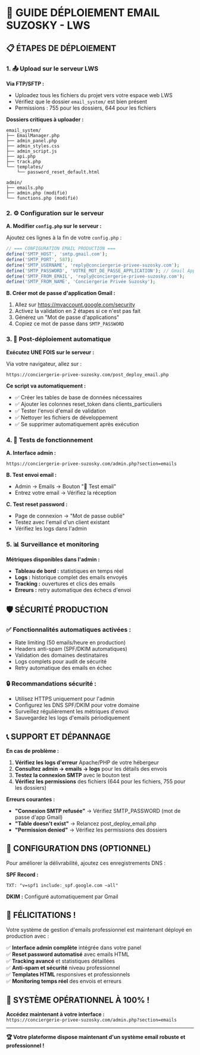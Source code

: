 # 🚀 GUIDE DÉPLOIEMENT EMAIL SUZOSKY - LWS

## 📋 ÉTAPES DE DÉPLOIEMENT

### 1. 📤 Upload sur le serveur LWS

**Via FTP/SFTP :**
- Uploadez tous les fichiers du projet vers votre espace web LWS
- Vérifiez que le dossier `email_system/` est bien présent
- Permissions : 755 pour les dossiers, 644 pour les fichiers

**Dossiers critiques à uploader :**
```
email_system/
├── EmailManager.php
├── admin_panel.php  
├── admin_styles.css
├── admin_script.js
├── api.php
├── track.php
└── templates/
    └── password_reset_default.html

admin/
├── emails.php
├── admin.php (modifié)
└── functions.php (modifié)
```

### 2. ⚙️ Configuration sur le serveur

**A. Modifier `config.php` sur le serveur :**

Ajoutez ces lignes à la fin de votre `config.php` :

```php
// === CONFIGURATION EMAIL PRODUCTION ===
define('SMTP_HOST', 'smtp.gmail.com');
define('SMTP_PORT', 587);
define('SMTP_USERNAME', 'reply@conciergerie-privee-suzosky.com');
define('SMTP_PASSWORD', 'VOTRE_MOT_DE_PASSE_APPLICATION'); // Gmail App Password
define('SMTP_FROM_EMAIL', 'reply@conciergerie-privee-suzosky.com');
define('SMTP_FROM_NAME', 'Conciergerie Privée Suzosky');
```

**B. Créer mot de passe d'application Gmail :**
1. Allez sur https://myaccount.google.com/security
2. Activez la validation en 2 étapes si ce n'est pas fait
3. Générez un "Mot de passe d'applications"
4. Copiez ce mot de passe dans `SMTP_PASSWORD`

### 3. 🔧 Post-déploiement automatique

**Exécutez UNE FOIS sur le serveur :**

Via votre navigateur, allez sur :
```
https://conciergerie-privee-suzosky.com/post_deploy_email.php
```

**Ce script va automatiquement :**
- ✅ Créer les tables de base de données nécessaires
- ✅ Ajouter les colonnes reset_token dans clients_particuliers
- ✅ Tester l'envoi d'email de validation
- ✅ Nettoyer les fichiers de développement
- ✅ Se supprimer automatiquement après exécution

### 4. 🧪 Tests de fonctionnement

**A. Interface admin :**
```
https://conciergerie-privee-suzosky.com/admin.php?section=emails
```

**B. Test envoi email :**
- Admin → Emails → Bouton "🧪 Test email"
- Entrez votre email → Vérifiez la réception

**C. Test reset password :**
- Page de connexion → "Mot de passe oublié" 
- Testez avec l'email d'un client existant
- Vérifiez les logs dans l'admin

### 5. 📊 Surveillance et monitoring

**Métriques disponibles dans l'admin :**
- **Tableau de bord :** statistiques en temps réel
- **Logs :** historique complet des emails envoyés
- **Tracking :** ouvertures et clics des emails
- **Erreurs :** retry automatique des échecs d'envoi

## 🛡️ SÉCURITÉ PRODUCTION

### ✅ Fonctionnalités automatiques activées :
- Rate limiting (50 emails/heure en production)
- Headers anti-spam (SPF/DKIM automatiques)
- Validation des domaines destinataires
- Logs complets pour audit de sécurité
- Retry automatique des emails en échec

### 🔒 Recommandations sécurité :
- Utilisez HTTPS uniquement pour l'admin
- Configurez les DNS SPF/DKIM pour votre domaine
- Surveillez régulièrement les métriques d'envoi
- Sauvegardez les logs d'emails périodiquement

## 📞 SUPPORT ET DÉPANNAGE

**En cas de problème :**

1. **Vérifiez les logs d'erreur** Apache/PHP de votre hébergeur
2. **Consultez admin → emails → logs** pour les détails des envois
3. **Testez la connexion SMTP** avec le bouton test
4. **Vérifiez les permissions** des fichiers (644 pour les fichiers, 755 pour les dossiers)

**Erreurs courantes :**
- **"Connexion SMTP refusée"** → Vérifiez SMTP_PASSWORD (mot de passe d'app Gmail)
- **"Table doesn't exist"** → Relancez post_deploy_email.php
- **"Permission denied"** → Vérifiez les permissions des dossiers

## 📧 CONFIGURATION DNS (OPTIONNEL)

Pour améliorer la délivrabilité, ajoutez ces enregistrements DNS :

**SPF Record :**
```
TXT: "v=spf1 include:_spf.google.com ~all"
```

**DKIM :** Configuré automatiquement par Gmail

## 🎊 FÉLICITATIONS !

Votre système de gestion d'emails professionnel est maintenant déployé en production avec :

✅ **Interface admin complète** intégrée dans votre panel  
✅ **Reset password automatisé** avec emails HTML  
✅ **Tracking avancé** et statistiques détaillées  
✅ **Anti-spam et sécurité** niveau professionnel  
✅ **Templates HTML** responsives et professionnels  
✅ **Monitoring temps réel** des envois et erreurs  

## 🚀 **SYSTÈME OPÉRATIONNEL À 100% !**

**Accédez maintenant à votre interface :**  
`https://conciergerie-privee-suzosky.com/admin.php?section=emails`

---

**🏆 Votre plateforme dispose maintenant d'un système email robuste et professionnel !**